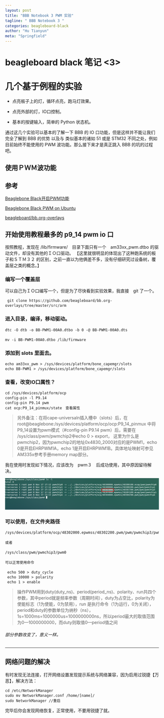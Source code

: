 ```yaml
---
layout: post
title: "BBB Notebook 3 PWM 实验"
tagline: " BBB Notebook 3 "
categories: beagleboard-black
author: "Hu Tianyun"
meta: "Springfield"
---
```


# beagleboard black 笔记 <3>

# 几个基于例程的实验

* 点亮板子上的灯，循环点亮，跑马灯效果。

* 点亮外部的灯，IO口控制。

* 基本的按键输入，简单的 Python 状态机。

通过这几个实验可以基本的了解一下 BBB 的 IO 口功能，但是这样并不能让我们完全了解到 BBB 的优势 以及与 类似基本的诸如 51 或是 STM32 不同之处，例如目前始终不能使用的 PWM 波功能。那么接下来才是真正跳入 BBB 的坑的过程吧。


## 使用ＰＷＭ波功能
## 参考
[Beaglebone Black开启PWM功能](http://blog.sina.com.cn/s/blog_7880d3350102wz2b.html)

[Beaglebone Black PWM on Ubuntu](https://www.teachmemicro.com/beaglebone-black-pwm-ubuntu-device-tree/)

[beagleboard/bb.org-overlays](https://github.com/beagleboard/bb.org-overlays/)

## 开始使用教程最多的 p9_14 pwm io 口
按照教程，发现在 /lib/firmware/　目录下面只有一个　am33xx_pwm.dtbo 的驱动文件，却没有其他的ＩＯ口驱动。
【这里就很明显的体现出了这种跑系统的板子和ＳＴＭ３２ 的区别，之前一直以为他俩差不多，没有仔细研究过设备树，覆盖层之类的概念。】

### 编写一个覆盖层
 可以自己为ＩＯ口编写一个，但是为了尽快看到实验效果，我直接　git 了一个。

	 git clone https://github.com/beagleboard/bb.org-overlays/tree/master/src/arm

### 进入目录，编译，移动驱动。

	dtc -O dtb -o BB-PWM1-00A0.dtbo -b 0 -@ BB-PWM1-00A0.dts

	mv -i BB-PWM1-00A0.dtbo /lib/firmware

### 添加到 slots 里面去。

 	echo am33xx_pwm > /sys/devices/platform/bone_capemgr/slots
	echo BB-PWM1 > /sys/devices/platform/bone_capemgr/slots

### 查看，改变IO口属性？
 
	cd /sys/devices/platform/ocp
	config-pin -l P9.14
	config-pin P9.14 pwm
	cat ocp:P9_14_pinmux/state　查看属性

> 另外备注：在将cape-universaln插入槽中（slots）后，在
root@beaglebone:/sys/devices/platform/ocp/ocp:P9_14_pinmux
中将P9_14设置为pwm模式（#config-pin P9.14 pwm）后，需要在
/sys/class/pwm/pwmchip2中echo 0 > export，
这里为什么是pwmchip2，因为pwmchip2的地址0x4830_2000对应的是PWM1，echo 0是开启EHRPWM1A，echo 1是开启EHRPWM1B。具体地址映射可参见AM335x参考手册memory map部分。

我在使用时发现如下情况，应该改为　pwm３　后成功使用，其中原因留待解决。

![pwm3img](/post_img/BBB-img/pwm3img.png  "pwm3img")

### 可以使用，在文件夹路径
 
	/sys/devices/platform/ocp/48302000.epwmss/48302200.pwm/pwm/pwmchip3/pwm0

	或者

	/sys/class/pwm/pwmchip3/pwm0

	可以正常使用命令

	 echo 500 > duty_cycle 
	 echo 10000 > polarity 
	 echo 1 > enable

 > 操作PWM用到duty(duty_ns)、period(period_ns)、polarity、run共四个参数，其中period就是频率参数（周期时间），duty为占空比，polarity为使能标志（1为使能，0为禁用），run 是执行命令（1为运行，0为关闭），period和duty的参数单位为纳秒（ns），1s=1000ms=1000000us=1000000000ns，所以period最大的取值范围为0—1000000000，而duty则取值0—period值之间

###### 部分参数改变了，意义一样。
-------

## 网络问题的解决
有时发现无法连接，打开网络设置发现提示系统与网络兼容，因为启用过锐捷【万恶】，解决方法：

	cd /etc/NetworkManager
	sudo mv NetworkManager.conf /home/[name]/
	sudo NetworkManager //重启

完毕后你会发现网络恢复，正常使用，不要用锐捷了就。

